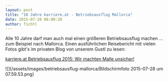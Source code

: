 ```yaml
---
layout: post
title: "10 Jahre karriere.at - Betriebsausflug Mallorca"
date: 2015-07-28 06:00:20
author: fichtl
---
```

Alle 10 Jahre darf man auch mal einen größeren Betriebsausflug machen ... zum Beispiel nach Mallorca. Einen ausführlichen Reisebericht mit vielen Fotos gibt's im privaten Blog von unserem Gustl zu lesen:

[karriere.at Betriebsausflug 2015: Wir machten Malle unsicher!](http://www.golser.info/a/karriereat-betriebsausflug-mallorca)

![](/assets/images/betriebsausflug-mallorca/Bildschirmfoto 2015-07-28 um 07.59.53.png)
